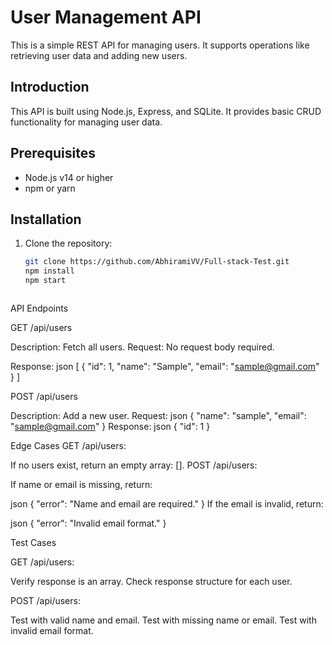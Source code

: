 # User Management API

This is a simple REST API for managing users. It supports operations like retrieving user data and adding new users.

## Introduction

This API is built using Node.js, Express, and SQLite. It provides basic CRUD functionality for managing user data.

## Prerequisites

- Node.js v14 or higher
- npm or yarn

## Installation

1. Clone the repository:
   ```bash
   git clone https://github.com/AbhiramiVV/Full-stack-Test.git
   npm install
   npm start



API Endpoints



GET /api/users


Description: Fetch all users.
Request: No request body required.

Response:
json
[
  {
    "id": 1,
    "name": "Sample",
    "email": "sample@gmail.com"
  }
]




POST /api/users


Description: Add a new user.
Request:
json
{
  "name": "sample",
  "email": "sample@gmail.com"
}
Response:
json
{
  "id": 1
}


Edge Cases
GET /api/users:

If no users exist, return an empty array: [].
POST /api/users:

If name or email is missing, return:

json
{
  "error": "Name and email are required."
}
If the email is invalid, return:

json
{
  "error": "Invalid email format."
}

Test Cases


GET /api/users:

Verify response is an array.
Check response structure for each user.


POST /api/users:



Test with valid name and email.
Test with missing name or email.
Test with invalid email format.
